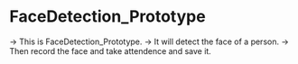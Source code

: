 # FaceDetection_Prototype
-> This is FaceDetection_Prototype.
-> It will detect the face of a person.
-> Then record the face and take attendence and save it.
